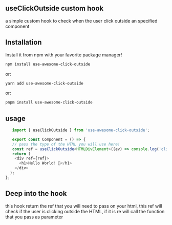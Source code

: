 ## useClickOutside custom hook
a simple custom hook to check when the user click outside an specified component

## Installation
Install it from npm with your favorite package manager!

```bash
npm install use-awesome-click-outside
```
or:
```bash
yarn add use-awesome-click-outside
```
or:
```bash
pnpm install use-awesome-click-outside
```

## usage
```ts
   import { useClickOutside } from 'use-awesome-click-outside';

   export const Component = () => {
   // pass the type of the HTML you will use here!
   const ref = useClickOutside<HTMLDivElement>((ev) => console.log('clicked outside!', ev));
   return (
    <div ref={ref}>
      <h1>Hello World! 🫡</h1>
    </div>
  );
};
 ```

 ## Deep into the hook
 this hook return the ref that you will need to pass on your html, this ref will check if the user is clicking outside the HTML, if it is re will call the function that you pass as parameter